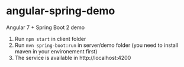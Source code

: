 # angular-spring-demo

Angular 7 + Spring Boot 2 demo

1. Run `npm start` in client folder
2. Run `mvn spring-boot:run` in server/demo folder (you need to install maven in your environement first)
3. The service is available in http://localhost:4200
